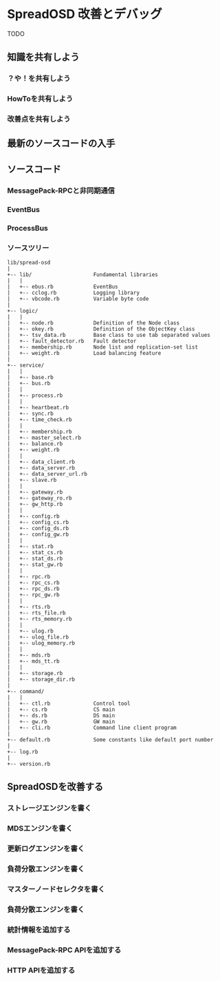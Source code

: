 SpreadOSD 改善とデバッグ
========================

TODO

## 知識を共有しよう

### ？や！を共有しよう

### HowToを共有しよう

### 改善点を共有しよう


## 最新のソースコードの入手


## ソースコード

### MessagePack-RPCと非同期通信

### EventBus

### ProcessBus

### ソースツリー

    lib/spread-osd
    |
    +-- lib/                    Fundamental libraries
    |   |
    |   +-- ebus.rb             EventBus
    |   +-- cclog.rb            Logging library
    |   +-- vbcode.rb           Variable byte code
    |
    +-- logic/
    |   |
    |   +-- node.rb             Definition of the Node class
    |   +-- okey.rb             Definition of the ObjectKey class
    |   +-- tsv_data.rb         Base class to use tab separated values
    |   +-- fault_detector.rb   Fault detector
    |   +-- membership.rb       Node list and replication-set list
    |   +-- weight.rb           Load balancing feature
    |
    +-- service/
    |   |
    |   +-- base.rb
    |   +-- bus.rb
    |   |
    |   +-- process.rb
    |   |
    |   +-- heartbeat.rb
    |   +-- sync.rb
    |   +-- time_check.rb
    |   |
    |   +-- membership.rb
    |   +-- master_select.rb
    |   +-- balance.rb
    |   +-- weight.rb
    |   |
    |   +-- data_client.rb
    |   +-- data_server.rb
    |   +-- data_server_url.rb
    |   +-- slave.rb
    |   |
    |   +-- gateway.rb
    |   +-- gateway_ro.rb
    |   +-- gw_http.rb
    |   |
    |   +-- config.rb
    |   +-- config_cs.rb
    |   +-- config_ds.rb
    |   +-- config_gw.rb
    |   |
    |   +-- stat.rb
    |   +-- stat_cs.rb
    |   +-- stat_ds.rb
    |   +-- stat_gw.rb
    |   |
    |   +-- rpc.rb
    |   +-- rpc_cs.rb
    |   +-- rpc_ds.rb
    |   +-- rpc_gw.rb
    |   |
    |   +-- rts.rb
    |   +-- rts_file.rb
    |   +-- rts_memory.rb
    |   |
    |   +-- ulog.rb
    |   +-- ulog_file.rb
    |   +-- ulog_memory.rb
    |   |
    |   +-- mds.rb
    |   +-- mds_tt.rb
    |   |
    |   +-- storage.rb
    |   +-- storage_dir.rb
    |
    +-- command/
    |   |
    |   +-- ctl.rb              Control tool
    |   +-- cs.rb               CS main
    |   +-- ds.rb               DS main
    |   +-- gw.rb               GW main
    |   +-- cli.rb              Command line client program
    |
    +-- default.rb              Some constants like default port number
    |
    +-- log.rb
    |
    +-- version.rb


## SpreadOSDを改善する

### ストレージエンジンを書く

### MDSエンジンを書く

### 更新ログエンジンを書く

### 負荷分散エンジンを書く

### マスターノードセレクタを書く

### 負荷分散エンジンを書く

### 統計情報を追加する

### MessagePack-RPC APIを追加する

### HTTP APIを追加する

